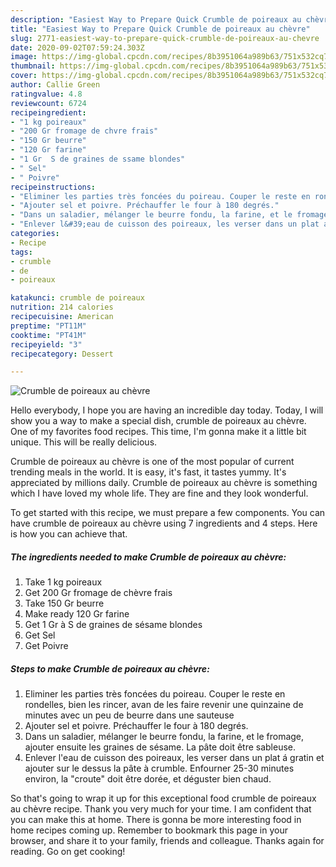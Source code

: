 ```yaml
---
description: "Easiest Way to Prepare Quick Crumble de poireaux au chèvre"
title: "Easiest Way to Prepare Quick Crumble de poireaux au chèvre"
slug: 2771-easiest-way-to-prepare-quick-crumble-de-poireaux-au-chevre
date: 2020-09-02T07:59:24.303Z
image: https://img-global.cpcdn.com/recipes/8b3951064a989b63/751x532cq70/crumble-de-poireaux-au-chevre-photo-principale-de-la-recette.jpg
thumbnail: https://img-global.cpcdn.com/recipes/8b3951064a989b63/751x532cq70/crumble-de-poireaux-au-chevre-photo-principale-de-la-recette.jpg
cover: https://img-global.cpcdn.com/recipes/8b3951064a989b63/751x532cq70/crumble-de-poireaux-au-chevre-photo-principale-de-la-recette.jpg
author: Callie Green
ratingvalue: 4.8
reviewcount: 6724
recipeingredient:
- "1 kg poireaux"
- "200 Gr fromage de chvre frais"
- "150 Gr beurre"
- "120 Gr farine"
- "1 Gr  S de graines de ssame blondes"
- " Sel"
- " Poivre"
recipeinstructions:
- "Eliminer les parties très foncées du poireau. Couper le reste en rondelles, bien les rincer, avan de les faire revenir une quinzaine de minutes avec un peu de beurre dans une sauteuse"
- "Ajouter sel et poivre. Préchauffer le four à 180 degrés."
- "Dans un saladier, mélanger le beurre fondu, la farine, et le fromage, ajouter ensuite les graines de sésame. La pâte doit être sableuse."
- "Enlever l&#39;eau de cuisson des poireaux, les verser dans un plat á gratin et ajouter sur le dessus la pâte à crumble. Enfourner 25-30 minutes environ, la &#34;croute&#34; doit être dorée, et déguster bien chaud."
categories:
- Recipe
tags:
- crumble
- de
- poireaux

katakunci: crumble de poireaux 
nutrition: 214 calories
recipecuisine: American
preptime: "PT11M"
cooktime: "PT41M"
recipeyield: "3"
recipecategory: Dessert

---
```



![Crumble de poireaux au chèvre](https://img-global.cpcdn.com/recipes/8b3951064a989b63/751x532cq70/crumble-de-poireaux-au-chevre-photo-principale-de-la-recette.jpg)

Hello everybody, I hope you are having an incredible day today. Today, I will show you a way to make a special dish, crumble de poireaux au chèvre. One of my favorites food recipes. This time, I'm gonna make it a little bit unique. This will be really delicious.



Crumble de poireaux au chèvre is one of the most popular of current trending meals in the world. It is easy, it's fast, it tastes yummy. It's appreciated by millions daily. Crumble de poireaux au chèvre is something which I have loved my whole life. They are fine and they look wonderful.


To get started with this recipe, we must prepare a few components. You can have crumble de poireaux au chèvre using 7 ingredients and 4 steps. Here is how you can achieve that.

<!--inarticleads1-->

##### The ingredients needed to make Crumble de poireaux au chèvre:

1. Take 1 kg poireaux
1. Get 200 Gr fromage de chèvre frais
1. Take 150 Gr beurre
1. Make ready 120 Gr farine
1. Get 1 Gr à S de graines de sésame blondes
1. Get  Sel
1. Get  Poivre




<!--inarticleads2-->

##### Steps to make Crumble de poireaux au chèvre:

1. Eliminer les parties très foncées du poireau. Couper le reste en rondelles, bien les rincer, avan de les faire revenir une quinzaine de minutes avec un peu de beurre dans une sauteuse
1. Ajouter sel et poivre. Préchauffer le four à 180 degrés.
1. Dans un saladier, mélanger le beurre fondu, la farine, et le fromage, ajouter ensuite les graines de sésame. La pâte doit être sableuse.
1. Enlever l&#39;eau de cuisson des poireaux, les verser dans un plat á gratin et ajouter sur le dessus la pâte à crumble. Enfourner 25-30 minutes environ, la &#34;croute&#34; doit être dorée, et déguster bien chaud.




So that's going to wrap it up for this exceptional food crumble de poireaux au chèvre recipe. Thank you very much for your time. I am confident that you can make this at home. There is gonna be more interesting food in home recipes coming up. Remember to bookmark this page in your browser, and share it to your family, friends and colleague. Thanks again for reading. Go on get cooking!
